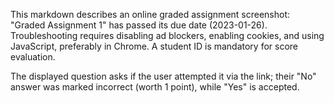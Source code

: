 This markdown describes an online graded assignment screenshot: "Graded Assignment 1" has passed its due date (2023-01-26). Troubleshooting requires disabling ad blockers, enabling cookies, and using JavaScript, preferably in Chrome. A student ID is mandatory for score evaluation.

The displayed question asks if the user attempted it via the link; their "No" answer was marked incorrect (worth 1 point), while "Yes" is accepted.